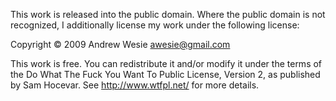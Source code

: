 This work is released into the public domain.  Where the public domain is not recognized, I additionally license my work under the following license:

Copyright © 2009 Andrew Wesie awesie@gmail.com

This work is free. You can redistribute it and/or modify it under the terms of the Do What The Fuck You Want To Public License, Version 2, as published by Sam Hocevar. See http://www.wtfpl.net/ for more details.
